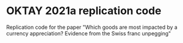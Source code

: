 # OKTAY 2021a replication code
Replication code for the paper "Which goods are most impacted by a currency appreciation? Evidence from the Swiss franc unpegging"
